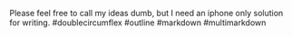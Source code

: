 Please feel free to call my ideas dumb, but I need an iphone only solution for writing. #doublecircumflex #outline #markdown #multimarkdown
